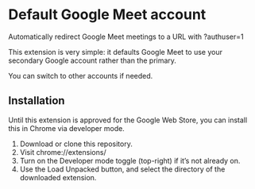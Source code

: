 Default Google Meet account
===========================

Automatically redirect Google Meet meetings to a URL with ?authuser=1

This extension is very simple: it defaults Google Meet to use your secondary Google account rather than the primary.

You can switch to other accounts if needed.

Installation
------------

Until this extension is approved for the Google Web Store, you can install this in Chrome via developer mode.

1. Download or clone this repository.
2. Visit chrome://extensions/
3. Turn on the Developer mode toggle (top-right) if it’s not already on.
4. Use the Load Unpacked button, and select the directory of the downloaded extension.

